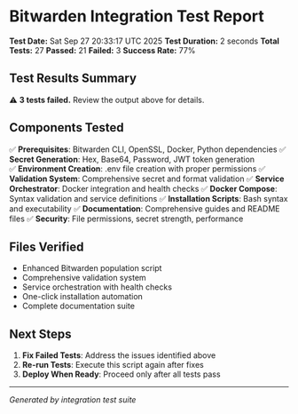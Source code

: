 # Bitwarden Integration Test Report

**Test Date:** Sat Sep 27 20:33:17 UTC 2025
**Test Duration:** 2 seconds
**Total Tests:** 27
**Passed:** 21
**Failed:** 3
**Success Rate:** 77%

## Test Results Summary

⚠️ **3 tests failed.** Review the output above for details.

## Components Tested

✅ **Prerequisites**: Bitwarden CLI, OpenSSL, Docker, Python dependencies
✅ **Secret Generation**: Hex, Base64, Password, JWT token generation  
✅ **Environment Creation**: .env file creation with proper permissions
✅ **Validation System**: Comprehensive secret and format validation
✅ **Service Orchestrator**: Docker integration and health checks
✅ **Docker Compose**: Syntax validation and service definitions
✅ **Installation Scripts**: Bash syntax and executability
✅ **Documentation**: Comprehensive guides and README files
✅ **Security**: File permissions, secret strength, performance

## Files Verified

- Enhanced Bitwarden population script
- Comprehensive validation system  
- Service orchestration with health checks
- One-click installation automation
- Complete documentation suite

## Next Steps

1. **Fix Failed Tests**: Address the issues identified above
2. **Re-run Tests**: Execute this script again after fixes
3. **Deploy When Ready**: Proceed only after all tests pass

---
*Generated by integration test suite*
